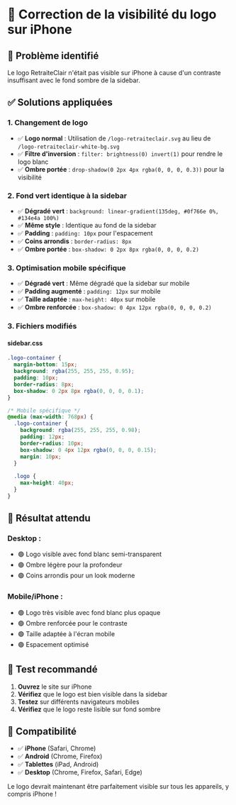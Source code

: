 # 📱 Correction de la visibilité du logo sur iPhone

## 🚨 Problème identifié
Le logo RetraiteClair n'était pas visible sur iPhone à cause d'un contraste insuffisant avec le fond sombre de la sidebar.

## ✅ Solutions appliquées

### 1. **Changement de logo**
- ✅ **Logo normal** : Utilisation de `/logo-retraiteclair.svg` au lieu de `/logo-retraiteclair-white-bg.svg`
- ✅ **Filtre d'inversion** : `filter: brightness(0) invert(1)` pour rendre le logo blanc
- ✅ **Ombre portée** : `drop-shadow(0 2px 4px rgba(0, 0, 0, 0.3))` pour la visibilité

### 2. **Fond vert identique à la sidebar**
- ✅ **Dégradé vert** : `background: linear-gradient(135deg, #0f766e 0%, #134e4a 100%)`
- ✅ **Même style** : Identique au fond de la sidebar
- ✅ **Padding** : `padding: 10px` pour l'espacement
- ✅ **Coins arrondis** : `border-radius: 8px`
- ✅ **Ombre portée** : `box-shadow: 0 2px 8px rgba(0, 0, 0, 0.2)`

### 3. **Optimisation mobile spécifique**
- ✅ **Dégradé vert** : Même dégradé que la sidebar sur mobile
- ✅ **Padding augmenté** : `padding: 12px` sur mobile
- ✅ **Taille adaptée** : `max-height: 40px` sur mobile
- ✅ **Ombre renforcée** : `box-shadow: 0 4px 12px rgba(0, 0, 0, 0.2)`

### 3. **Fichiers modifiés**

#### **sidebar.css**
```css
.logo-container {
  margin-bottom: 15px;
  background: rgba(255, 255, 255, 0.95);
  padding: 10px;
  border-radius: 8px;
  box-shadow: 0 2px 8px rgba(0, 0, 0, 0.1);
}

/* Mobile spécifique */
@media (max-width: 768px) {
  .logo-container {
    background: rgba(255, 255, 255, 0.98);
    padding: 12px;
    border-radius: 10px;
    box-shadow: 0 4px 12px rgba(0, 0, 0, 0.15);
    margin: 10px;
  }
  
  .logo {
    max-height: 40px;
  }
}
```

## 🎯 **Résultat attendu**

### **Desktop :**
- 🟢 Logo visible avec fond blanc semi-transparent
- 🟢 Ombre légère pour la profondeur
- 🟢 Coins arrondis pour un look moderne

### **Mobile/iPhone :**
- 🟢 Logo très visible avec fond blanc plus opaque
- 🟢 Ombre renforcée pour le contraste
- 🟢 Taille adaptée à l'écran mobile
- 🟢 Espacement optimisé

## 🚀 **Test recommandé**

1. **Ouvrez** le site sur iPhone
2. **Vérifiez** que le logo est bien visible dans la sidebar
3. **Testez** sur différents navigateurs mobiles
4. **Vérifiez** que le logo reste lisible sur fond sombre

## 📱 **Compatibilité**

- ✅ **iPhone** (Safari, Chrome)
- ✅ **Android** (Chrome, Firefox)
- ✅ **Tablettes** (iPad, Android)
- ✅ **Desktop** (Chrome, Firefox, Safari, Edge)

Le logo devrait maintenant être parfaitement visible sur tous les appareils, y compris iPhone !
